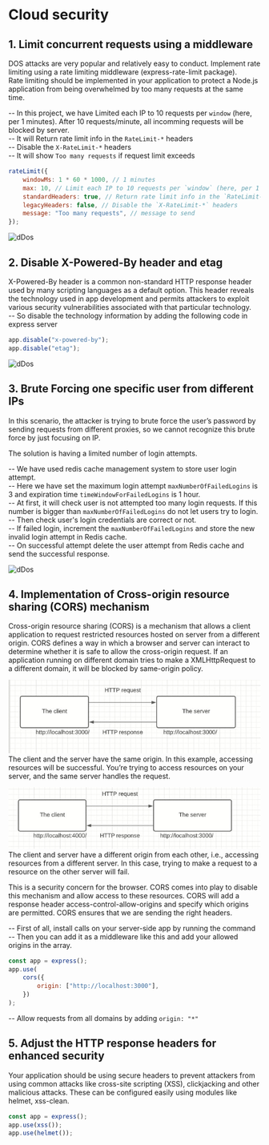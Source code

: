 # Cloud security

## 1. Limit concurrent requests using a middleware

DOS attacks are very popular and relatively easy to conduct. Implement rate limiting using a rate limiting middleware (express-rate-limit package).  
Rate limiting should be implemented in your application to protect a Node.js application from being overwhelmed by too many requests at the same time.

-- In this project, we have Limited each IP to 10 requests per `window` (here, per 1 minutes). After 10 requests/minute, all incomming requests will be blocked by server.  
-- It will Return rate limit info in the `RateLimit-*` headers  
-- Disable the `X-RateLimit-*` headers  
-- It will show `Too many requests` if request limit exceeds

```javascript
rateLimit({
	windowMs: 1 * 60 * 1000, // 1 minutes
	max: 10, // Limit each IP to 10 requests per `window` (here, per 1 minutes)
	standardHeaders: true, // Return rate limit info in the `RateLimit-*` headers
	legacyHeaders: false, // Disable the `X-RateLimit-*` headers
	message: "Too many requests", // message to send
});
```  
![dDos]()  


## 2. Disable X-Powered-By header and etag

X-Powered-By header is a common non-standard HTTP response header used by many scripting languages as a default option. This header reveals the technology used in app development and permits attackers to exploit various security vulnerabilities associated with that particular technology.  
-- So disable the technology information by adding the following code in express server  

```javascript
app.disable("x-powered-by");
app.disable("etag");
```  
![dDos]()  

## 3. Brute Forcing one specific user from different IPs

In this scenario, the attacker is trying to brute force the user’s password by sending requests from different proxies, so we cannot recognize this brute force by just focusing on IP.  

The solution is having a limited number of login attempts.  

-- We have used redis cache management system to store user login attempt.  
-- Here we have set the maximum login attempt `maxNumberOfFailedLogins` is 3 and expiration time `timeWindowForFailedLogins` is 1 hour.  
-- At first, it will check user is not attempted too many login requests. If this number is bigger than `maxNumberOfFailedLogins` do not let users try to login. 	
-- Then check user's login credentials are correct or not.  
-- If failed login, increment the `maxNumberOfFailedLogins` and store the new invalid login attempt in Redis cache.  
-- On successful attempt delete the user attempt from Redis cache and send the successful response.  

![dDos]()  


## 4. Implementation of Cross-origin resource sharing (CORS) mechanism 

Cross-origin resource sharing (CORS) is a mechanism that allows a client application to request restricted resources hosted on server from a different origin. CORS defines a way in which a browser and server can interact to determine whether it is safe to allow the cross-origin request. If an application running on different domain tries to make a XMLHttpRequest to a different domain, it will be blocked by same-origin policy.  

![same-origin](https://raw.githubusercontent.com/ashisdeveloper/cloud-security/main/files/same-origin.jpg)  
The client and the server have the same origin. In this example, accessing resources will be successful. You’re trying to access resources on your server, and the same server handles the request.  

![diffrent-origin](https://raw.githubusercontent.com/ashisdeveloper/cloud-security/main/files/diffrent-origin.jpg)  
The client and server have a different origin from each other, i.e., accessing resources from a different server. In this case, trying to make a request to a resource on the other server will fail.

This is a security concern for the browser. CORS comes into play to disable this mechanism and allow access to these resources. CORS will add a response header access-control-allow-origins and specify which origins are permitted. CORS ensures that we are sending the right headers.  

-- First of all, install calls on your server-side app by running the command  
-- Then you can add it as a middleware like this and add your allowed origins in the array.  
```javascript
const app = express();
app.use(
	cors({
		origin: ["http://localhost:3000"],
	})
);
```
-- Allow requests from all domains by adding `origin: "*"`  


## 5. Adjust the HTTP response headers for enhanced security

Your application should be using secure headers to prevent attackers from using common attacks like cross-site scripting (XSS), clickjacking and other malicious attacks. These can be configured easily using modules like helmet, xss-clean.  

```javascript
const app = express();
app.use(xss());
app.use(helmet());
```
